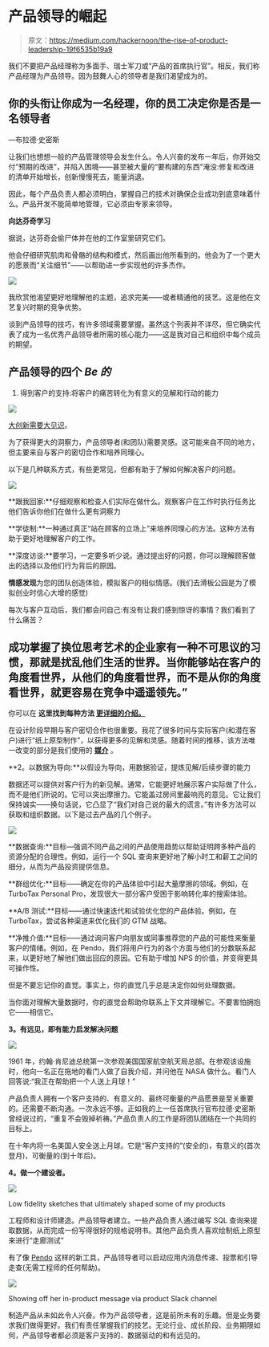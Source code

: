 # 产品领导的崛起

> 原文：<https://medium.com/hackernoon/the-rise-of-product-leadership-19f6535b19a9>

我们不要把产品经理称为多面手、瑞士军刀或“产品的首席执行官”。相反，我们称产品经理为产品领导。因为鼓舞人心的领导者是我们渴望成为的。

## 你的头衔让你成为一名经理，你的员工决定你是否是一名领导者

—布拉德·史密斯

让我们也想想一般的产品管理领导会发生什么。令人兴奋的发布一年后，你开始交付“预期的改进”，并陷入困境——甚至被大量的“要构建的东西”淹没:修复和改进的清单开始增长，创新慢慢死去，能量消退。

因此，每个产品负责人都必须明白，掌握自己的技术对确保企业成功到底意味着什么。产品开发不能简单地管理，它必须由专家来领导。

**向达芬奇学习**

据说，达芬奇会偷尸体并在他的工作室里研究它们。

他会仔细研究肌肉和骨骼的结构和模式，然后画出他所看到的。他会为了一个更大的愿景而“关注细节”——以帮助进一步实现他的许多杰作。

![](img/d0447a1c60e325c17f377b3ac9676a35.png)

我欣赏他渴望更好地理解他的主题，追求完美——或者精通他的技艺。这是他在文艺复兴时期的竞争优势。

谈到产品领导的技巧，有许多领域需要掌握。虽然这个列表并不详尽，但它确实代表了成为一名优秀产品领导者所需的核心能力——这是我对自己和组织中每个成员的期望。

## 产品领导的四个 *Be 的*

1.  得到客户的支持:将客户的痛苦转化为有意义的见解和行动的能力

![](img/fe2b9d5b1c02d31280f95855ed562a8e.png)

[大创新需要大见识](https://hackernoon.com/what-product-teams-can-learn-from-disneys-moana-5c5ee713b223)。

为了获得更大的洞察力，产品领导者(和团队)需要灵感。这可能来自不同的地方，但主要来自与客户的密切合作和培养同理心。

以下是几种联系方式，有些更常见，但都有助于了解如何解决客户的问题。

![](img/660122a1e31fbfb6da20d6ac86914b7a.png)

**跟我回家:**仔细观察和检查人们实际在做什么。观察客户在工作时执行任务比他们告诉你他们在做什么更有洞察力

**学徒制:**一种通过真正“站在顾客的立场上”来培养同理心的方法。这种方法有助于更好地理解客户的工作。

**深度访谈:**要学习，一定要多听少说。通过提出好的问题，你可以理解顾客做出的选择以及他们行为背后的原因。

**情感发现**为您的团队创造体验，模拟客户的相似情感。(我们去滑板公园是为了模拟创业时信心大增的感觉)

每次与客户互动后，我们都会问自己:有没有让我们感到惊讶的事情？我们看到了什么痛苦？

## 成功掌握了换位思考艺术的企业家有一种不可思议的习惯，那就是扰乱他们生活的世界。当你能够站在客户的角度看世界，从他们的角度看世界，而不是从你的角度看世界，就更容易在竞争中遥遥领先。”

你可以在 **这里找到每种方法 [**更详细的介绍。**](https://medium.muz.li/inspiration-precedes-innovation-482f77976579)**

在设计阶段早期与客户密切合作也很重要。我花了很多时间与实际客户(和潜在客户)进行“纸上原型制作”，以获得更多的见解和灵感。随着时间的推移，该方法唯一改变的部分是我们使用的 [**媒介**](https://www.invisionapp.com/blog/rapid-prototyping-customer/) 。

**2。以数据为导向:**以假设为导向，用数据验证，提炼见解/后续步骤的能力

数据还可以提供对客户行为的新见解。通常，它能更好地展示客户实际做了什么，而不是他们所说的。它可以突出摩擦力。它能盖过房间里最响亮的意见。它让我们保持诚实——换句话说，它凸显了“我们对自己说的最大的谎言。”有许多方法可以获取和组织数据。以下是过去产品的几个例子。

![](img/fb4362d12fe304f4857b43b54b3f9463.png)

**数据查询:**目标—强调不同产品之间的产品使用趋势以帮助证明跨多种产品的资源分配的合理性。例如，运行一个 SQL 查询来更好地了解小时工和薪工之间的细分，从而为产品投资提供信息。

**群组优化:**目标——确定在你的产品体验中引起大量摩擦的领域。例如，在 TurboTax Personal Pro，发现很大一部分客户受困于影响转化率的搜索体验。

**A/B 测试:**目标——通过快速迭代和试验优化您的产品体验。例如，在 TurboTax，尝试各种渠道来优化我们的 GTM 战略。

**净推介值:**目标——通过询问客户向朋友或同事推荐您的产品的可能性来衡量客户的情绪。例如，在 Pendo，我们将用户行为的各个方面与他们的分数联系起来，以更好地了解他们做出回应的原因。它有助于增加 NPS 的价值，并变得更具可操作性。

但是不要忘记你的直觉。事实上，你的直觉几乎总是决定你如何处理数据。

当你面对理解大量数据时，你的直觉会帮助你联系上下文并理解它。不要害怕拥抱它——相信它。

**3。有远见，即有能力启发解决问题**

![](img/3d10e743640c1e7ec219c587b84e8939.png)

1961 年，约翰·肯尼迪总统第一次参观美国国家航空航天局总部。在参观该设施时，他向一名正在拖地的看门人做了自我介绍，并问他在 NASA 做什么。看门人回答说:“我正在帮助把一个人送上月球！”

产品负责人拥有一个客户支持的、有意义的、最终可衡量的产品愿景是至关重要的。还需要不断沟通。一次永远不够。正如我的上一任首席执行官布拉德·史密斯曾经说过的，“重复不会毁掉祈祷。”产品负责人的工作是将团队团结在一个共同的目标上。

在十年内将一名美国人安全送上月球。它是“客户支持的”(安全的)，有意义的(首次登月)，可衡量的(到十年后)。

**4。做一个建设者。**

![](img/37ecb7df6000da15cbbfe02aa01e7310.png)

Low fidelity sketches that ultimately shaped some of my products

工程师和设计师建造。产品领导者建立。一些产品负责人通过编写 SQL 查询来提取数据，从而完成一份写得很好的规格说明书。其他产品负责人喜欢绘制纸上原型来进行“走廊测试”

有了像 [Pendo](http://www.pendo.io/) 这样的新工具，产品领导者可以启动应用内消息传递、投票和引导走查(无需工程师的任何帮助)。

![](img/a340d93c90498d78f34436ea0ccfb21b.png)

Showing off her in-product message via product Slack channel

制造产品从未如此令人兴奋。作为产品领导者，这是前所未有的乐趣。但是业务要求我们做得更好。我们有责任掌握我们的技艺。无论行业、成长阶段、业务期限如何，产品领导者都必须是客户支持的、数据驱动的和有远见的。